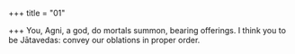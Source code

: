 +++
title = "01"

+++
You, Agni, a god, do mortals summon, bearing offerings.
I think you to be Jātavedas: convey our oblations in proper order.